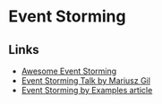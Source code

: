 # Event Storming

## Links

- [Awesome Event Storming](https://github.com/mariuszgil/awesome-eventstorming)
- [Event Storming Talk by Mariusz Gil](https://www.youtube.com/watch?v=dhoXYRqghws)
- [Event Storming by Examples article](https://mrpicky.dev/this-could-be-the-biggest-post-about-big-picture-event-storming-ever-and-with-examples/)
